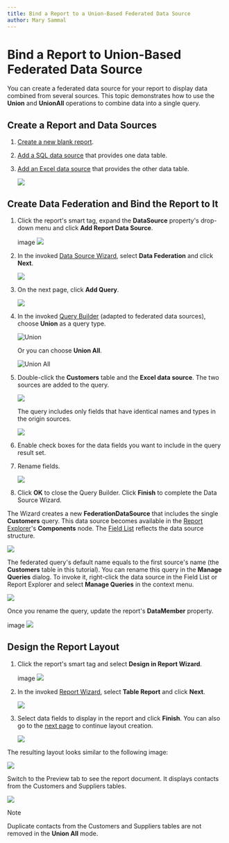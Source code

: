 ```yaml
---
title: Bind a Report to a Union-Based Federated Data Source
author: Mary Sammal
---
```


# Bind a Report to Union-Based Federated Data Source

You can create a federated data source for your report to display data combined from several sources. This topic demonstrates how to use the **Union** and **UnionAll** operations to combine data into a single query.

## Create a Report and Data Sources

1. [Create a new blank report](../../../../articles/report-designer/report-designer-for-winforms/report-designer-tools/report-wizard/blank-report.md).

2. [Add a SQL data source](../../../../articles/report-designer/report-designer-for-winforms/bind-to-data/bind-a-report-to-a-database.md) that provides one data table.

3. [Add an Excel data source](../../../../articles/report-designer/report-designer-for-winforms/bind-to-data/bind-a-report-to-an-excel-workbook.md) that provides the other data table.

    ![](../../../../images/DataFederationUnion-initial-data-sources.png)

## Create Data Federation and Bind the Report to It

1. Click the report's smart tag, expand the **DataSource** property's drop-down menu and click **Add Report Data Source**.

    image
    ![](../../../../images/eurd-win-DataFederationUnion-report-smart-tag.png)

2. In the invoked [Data Source Wizard](../../../../articles/report-designer/report-designer-for-winforms/report-designer-tools/data-source-wizard.md), select **Data Federation** and click **Next**.

    ![](../../../../images/eurd-data-federation-wizard.png)

3. On the next page, click **Add Query**.

    ![](../../../../images/DataFederationUnion-wizard-add-query.png)

4. In the invoked [Query Builder](../../../../articles/report-designer/report-designer-for-winforms/report-designer-tools/query-builder.md) (adapted to federated data sources), choose **Union** as a query type.

    ![**Union**](../../../../images/DataFederationUnion-Switch-to-Union.png)

    Or you can choose **Union All**.

    ![**Union All**](../../../../images/DataFederationUnion-Switch-to-UnionAll.png)

5. Double-click the **Customers** table and the **Excel data source**. The two sources are added to the query.

    ![](../../../../images/DataFederationUnion-Added-Sources.png)

    The query includes only fields that have identical names and types in the origin sources.

    <!--image-->
    ![](../../../../images/DataFederationUnion-Common-Fields.png)

6. Enable check boxes for the data fields you want to include in the query result set.

    <!--image-->

7. Rename fields.

    <!--image-->
    ![](../../../../images/DataFederation-FieldAliases.png)

8. Click **OK** to close the Query Builder. Click **Finish** to complete the Data Source Wizard.
 
The Wizard creates a new **FederationDataSource** that includes the single **Customers** query. This data source becomes available in the [Report Explorer](../../../../articles/report-designer/report-designer-for-winforms/report-designer-tools/ui-panels/report-explorer.md)'s **Components** node. The [Field List](../../../../articles/report-designer/report-designer-for-winforms/report-designer-tools/ui-panels/field-list.md) reflects the data source structure. 

![](../../../../images/DataFederationUnion-data-source-structure.png)

The federated query's default name equals to the first source's name (the **Customers** table in this tutorial). You can rename this query in the **Manage Queries** dialog. To invoke it, right-click the data source in the Field List or Report Explorer and select **Manage Queries** in the context menu.

![](../../../../images/DataFederationUnion-rename-query.png)

Once you rename the query, update the report's **DataMember** property.

image
![](../../../../images/DataFederationUnion-report-data-source-property.png)

## Design the Report Layout

1. Click the report's smart tag and select **Design in Report Wizard**.

    image
    ![](../../../../images/DataFederationUnion-design-in-report-wizard.png)

2. In the invoked [Report Wizard](../../../../articles/report-designer/report-designer-for-winforms/report-designer-tools/report-wizard.md), select **Table Report** and click **Next**.

    ![](../../../../images/data-federation-report-wizard-table-report.png)

3. Select data fields to display in the report and click **Finish**. You can also go to the [next page](../../../../articles/report-designer/report-designer-for-winforms/report-designer-tools/report-wizard/table-report/add-grouping-levels.md) to continue layout creation.

    ![](../../../../images/DataFederationUnion-report-wizard-select-fields.png)

The resulting layout looks similar to the following image:

![](../../../../images/DataFederationUnion-report-layout-result.png)

Switch to the Preview tab to see the report document. It displays contacts from the Customers and Suppliers tables.

![](../../../../images/DataFederationUnion-report-document-result-union.png)

> [!Note]
> Duplicate contacts from the Customers and Suppliers tables are not removed in the **Union All** mode.